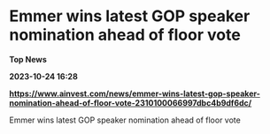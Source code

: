 # Emmer wins latest GOP speaker nomination ahead of floor vote
**Top News**

**2023-10-24 16:28**

**https://www.ainvest.com/news/emmer-wins-latest-gop-speaker-nomination-ahead-of-floor-vote-2310100066997dbc4b9df6dc/**

Emmer wins latest GOP speaker nomination ahead of floor vote